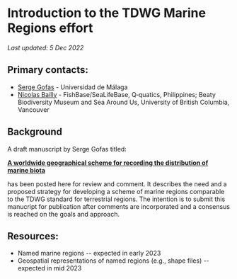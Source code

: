# Introduction to the TDWG Marine Regions effort

_Last updated: 5 Dec 2022_

## Primary contacts:
  - [Serge Gofas](mailto:sgofas@uma.es) - Universidad de Málaga
  - [Nicolas Bailly](mailto:n.bailly@q-quatics.org) - FishBase/SeaLifeBase, Q‑quatics, Philippines; Beaty Biodiversity Museum and Sea Around Us, University of British Columbia, Vancouver

## Background

A draft manuscript by Serge Gofas titled:

**[A worldwide geographical scheme for recording the distribution of marine biota](./background.md)**

has been posted here for review and comment.  It describes the need and a proposed strategy for developing a scheme of marine regions comparable to the TDWG standard for terrestrial regions. The intention is to submit this manucript for publication after comments are incorporated and a consensus is reached on the goals and approach.

## Resources:

  - Named marine regions -- expected in early 2023
  - Geospatial representations of named regions (e.g., shape files) -- expected in mid 2023



